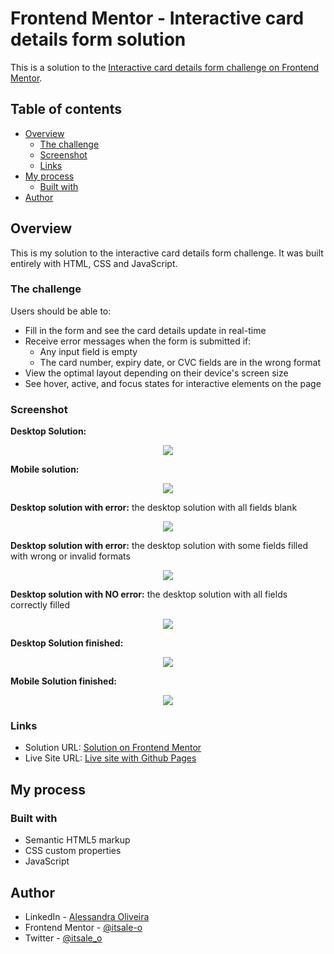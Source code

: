 # Frontend Mentor - Interactive card details form solution

This is a solution to the [Interactive card details form challenge on Frontend Mentor](https://www.frontendmentor.io/challenges/interactive-card-details-form-XpS8cKZDWw).

## Table of contents

- [Overview](#overview)
  - [The challenge](#the-challenge)
  - [Screenshot](#screenshot)
  - [Links](#links)
- [My process](#my-process)
  - [Built with](#built-with)
- [Author](#author)

## Overview

This is my solution to the interactive card details form challenge. It was built entirely with HTML, CSS and JavaScript.

### The challenge

Users should be able to:

- Fill in the form and see the card details update in real-time
- Receive error messages when the form is submitted if:
  - Any input field is empty
  - The card number, expiry date, or CVC fields are in the wrong format
- View the optimal layout depending on their device's screen size
- See hover, active, and focus states for interactive elements on the page

### Screenshot

**Desktop Solution:**

<div align="center">

  ![](images/solution-desktop.png)

</div>

**Mobile solution:**

<div align="center">

  ![](images/solution-mobile.png)

</div>

**Desktop solution with error:** the desktop solution with all fields blank

<div align="center">

  ![](images/solution-desktop-error-all.png)

</div>

**Desktop solution with error:** the desktop solution with some fields filled with wrong or invalid formats

<div align="center">

  ![](images/solution-desktop-error-some.png)

</div>

**Desktop solution with NO error:** the desktop solution with all fields correctly filled

<div align="center">

  ![](images/solution-desktop-no-error.png)

</div>

**Desktop Solution finished:** 

<div align="center">

  ![](images/solution-dektop-finished.png)

</div>

**Mobile Solution finished:** 

<div align="center">

  ![](images/solution-mobile-finished.png)

</div>

### Links

- Solution URL: [Solution on Frontend Mentor](https://www.frontendmentor.io/solutions/interactive-card-details-form-solution-dmwCgzCts1)
- Live Site URL: [Live site with Github Pages](https://itsale-o.github.io/interactive-card-details-form/)

## My process

### Built with

- Semantic HTML5 markup
- CSS custom properties
- JavaScript

## Author

- LinkedIn - [Alessandra Oliveira](https://www.linkedin.com/in/alessandra-santos-oliveira/)
- Frontend Mentor - [@itsale-o](https://www.frontendmentor.io/profile/itsale-o)
- Twitter - [@itsale_o](https://www.twitter.com/itsale_o)
